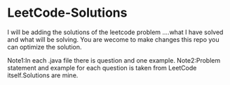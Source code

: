 # LeetCode-Solutions
I will be adding the solutions of the leetcode problem ....what I have solved and what will be solving. You are wecome to make changes this repo you can optimize the solution.

Note1:In each .java file there is question and one example.
Note2:Problem statement and example for each question is taken from LeetCode itself.Solutions are mine. 
